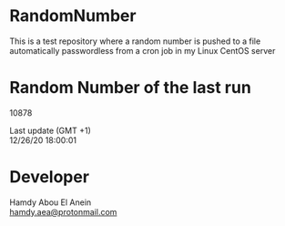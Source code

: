 # RandomNumber    
This is a test repository where a random number is pushed to a file automatically passwordless from a cron job in my Linux CentOS server    
# Random Number of the last run   
10878
      
Last update (GMT +1)    
12/26/20 18:00:01
# Developer    
Hamdy Abou El Anein   
hamdy.aea@protonmail.com
